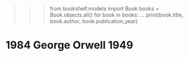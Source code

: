 >>> from bookshelf.models import Book
>>> books = Book.objects.all()
>>> for book in books:
...     print(book.title, book.author, book.publication_year)
# 1984 George Orwell 1949

